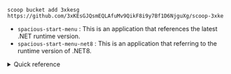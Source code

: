 
```
scoop bucket add 3xkesg https://github.com/3xKEsGJQsmEQLAfuMv9QikF8i9y7Bf1D6NjguXg/scoop-3xke
```

- `spacious-start-menu` : This is an application that references the latest .NET runtime version.
- `spacious-start-menu-net8` : This is an application that referring to the runtime version of .NET8.

<details>
<summary>Quick reference</summary>

```
# Install Scoop
Set-ExecutionPolicy RemoteSigned -Scope CurrentUser
Invoke-RestMethod get.scoop.sh | Invoke-Expression

# Add bucket
scoop bucket add 3xkesg https://github.com/3xKEsGJQsmEQLAfuMv9QikF8i9y7Bf1D6NjguXg/scoop-3xke

# Listed bucket
scoop bucket list

# Search app
scoop search spacious-start-menu

# Detailed information display
scoop info spacious-start-menu

# Install app
scoop install spacious-start-menu

# List of installed apps
scoop list

# Update
scoop update
scoop update spacious-start-menu

# Uninstall app
scoop uninstall spacious-start-menu

# Remove bucket3xkesg
scoop bucket rm 3xkesg

# Cleanup
scoop cache rm *
scoop cleanup *
```

</details>

